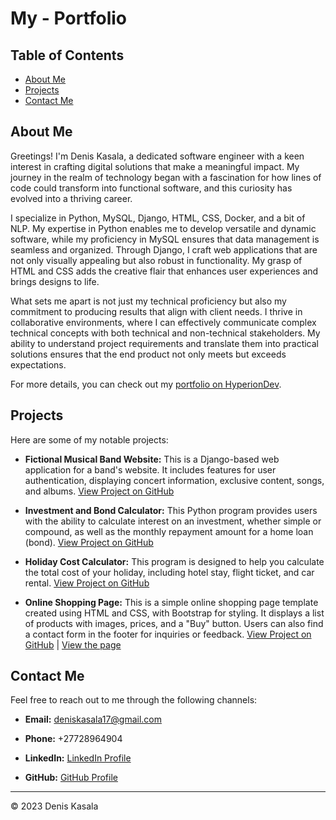 # My - Portfolio

## Table of Contents

- [About Me](#about-me)
- [Projects](#projects)
- [Contact Me](#contact-me)

## About Me

Greetings! I'm Denis Kasala, a dedicated software engineer with a keen interest in crafting digital solutions that make a meaningful impact. My journey in the realm of technology began with a fascination for how lines of code could transform into functional software, and this curiosity has evolved into a thriving career.

I specialize in Python, MySQL, Django, HTML, CSS, Docker, and a bit of NLP. My expertise in Python enables me to develop versatile and dynamic software, while my proficiency in MySQL ensures that data management is seamless and organized. Through Django, I craft web applications that are not only visually appealing but also robust in functionality. My grasp of HTML and CSS adds the creative flair that enhances user experiences and brings designs to life.

What sets me apart is not just my technical proficiency but also my commitment to producing results that align with client needs. I thrive in collaborative environments, where I can effectively communicate complex technical concepts with both technical and non-technical stakeholders. My ability to understand project requirements and translate them into practical solutions ensures that the end product not only meets but exceeds expectations.

For more details, you can check out my [portfolio on HyperionDev](https://www.hyperiondev.com/portfolio/97798/).

## Projects

Here are some of my notable projects:

- **Fictional Musical Band Website:** This is a Django-based web application for a band's website. It includes features for user authentication, displaying concert information, exclusive content, songs, and albums. [View Project on GitHub](https://github.com/TDKasala/Band-website)

- **Investment and Bond Calculator:** This Python program provides users with the ability to calculate interest on an investment, whether simple or compound, as well as the monthly repayment amount for a home loan (bond). [View Project on GitHub](https://github.com/TDKasala/Finance)

- **Holiday Cost Calculator:** This program is designed to help you calculate the total cost of your holiday, including hotel stay, flight ticket, and car rental. [View Project on GitHub](https://github.com/TDKasala/Holiday-Cost)

- **Online Shopping Page:** This is a simple online shopping page template created using HTML and CSS, with Bootstrap for styling. It displays a list of products with images, prices, and a "Buy" button. Users can also find a contact form in the footer for inquiries or feedback. [View Project on GitHub](https://github.com/TDKasala/BootstrapPage) | [View the page](https://tdkasala.github.io/BootstrapPage/)

## Contact Me

Feel free to reach out to me through the following channels:

- **Email:** [deniskasala17@gmail.com](mailto:deniskasala17@gmail.com)

- **Phone:** +27728964904

- **LinkedIn:** [LinkedIn Profile](https://www.linkedin.com/in/denis-kasala-353157b0)

- **GitHub:** [GitHub Profile](https://github.com/TDKasala)

---

&copy; 2023 Denis Kasala
